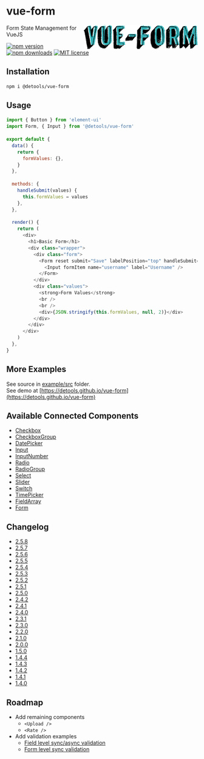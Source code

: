 # vue-form

<img align="right" src="twitter_header_photo_1.png" />

Form State Management for VueJS

[![npm version](http://img.shields.io/npm/v/@detools/vue-form.svg?style=flat)](https://npmjs.org/package/@detools/vue-form 'View this project on npm')
[![npm downloads](https://img.shields.io/npm/dm/@detools/vue-form.svg)](https://npmjs.org/package/@detools/vue-form 'View this project on npm')
[![MIT license](http://img.shields.io/badge/license-MIT-brightgreen.svg)](http://opensource.org/licenses/MIT)

## Installation

```bash
npm i @detools/vue-form
```

## Usage

```js
import { Button } from 'element-ui'
import Form, { Input } from '@detools/vue-form'

export default {
  data() {
    return {
      formValues: {},
    }
  },

  methods: {
    handleSubmit(values) {
      this.formValues = values
    },
  },

  render() {
    return (
      <div>
        <h1>Basic Form</h1>
        <div class="wrapper">
          <div class="form">
            <Form reset submit="Save" labelPosition="top" handleSubmit={this.handleSubmit}>
              <Input formItem name="username" label="Username" />
            </Form>
          </div>
          <div class="values">
            <strong>Form Values</strong>
            <br />
            <br />
            <div>{JSON.stringify(this.formValues, null, 2)}</div>
          </div>
        </div>
      </div>
    )
  },
}
```

## More Examples

See source in [example/src](/example/src) folder.  
See demo at [https://detools.github.io/vue-form](https://detools.github.io/vue-form)

## Available Connected Components

- [Checkbox](/VueForm/components/ConnectedCheckbox.js)
- [CheckboxGroup](/VueForm/components/ConnectedCheckboxGroup.js)
- [DatePicker](/VueForm/components/ConnectedDatePicker.js)
- [Input](/VueForm/components/ConnectedInput.js)
- [InputNumber](/VueForm/components/ConnectedInputNumber.js)
- [Radio](/VueForm/components/ConnectedRadio.js)
- [RadioGroup](/VueForm/components/ConnectedRadioGroup.js)
- [Select](/VueForm/components/ConnectedSelect.js)
- [Slider](/VueForm/components/ConnectedSlider.js)
- [Switch](/VueForm/components/ConnectedSwitch.js)
- [TimePicker](/VueForm/components/ConnectedTimePicker.js)
- [FieldArray](/VueForm/components/ConnectedFieldArray.js)
- [Form](/VueForm/components/Form/Form.vue)

## Changelog

- [2.5.8](/CHANGELOG.md#258)
- [2.5.7](/CHANGELOG.md#257)
- [2.5.6](/CHANGELOG.md#256)
- [2.5.5](/CHANGELOG.md#255)
- [2.5.4](/CHANGELOG.md#254)
- [2.5.3](/CHANGELOG.md#253)
- [2.5.2](/CHANGELOG.md#252)
- [2.5.1](/CHANGELOG.md#251)
- [2.5.0](/CHANGELOG.md#250)
- [2.4.2](/CHANGELOG.md#242)
- [2.4.1](/CHANGELOG.md#241)
- [2.4.0](/CHANGELOG.md#240)
- [2.3.1](/CHANGELOG.md#231)
- [2.3.0](/CHANGELOG.md#230)
- [2.2.0](/CHANGELOG.md#220)
- [2.1.0](/CHANGELOG.md#210)
- [2.0.0](/CHANGELOG.md#200)
- [1.5.0](/CHANGELOG.md#150)
- [1.4.4](/CHANGELOG.md#144)
- [1.4.3](/CHANGELOG.md#143)
- [1.4.2](/CHANGELOG.md#142)
- [1.4.1](/CHANGELOG.md#141)
- [1.4.0](/CHANGELOG.md#140)

## Roadmap

- Add remaining components
  - `<Upload />`
  - `<Rate />`
- Add validation examples
  - [Field level sync/async validation](https://detools.github.io/vue-form/#/inline-validators-form)
  - [Form level sync validation](https://detools.github.io/vue-form/#/sync-validation-form)
